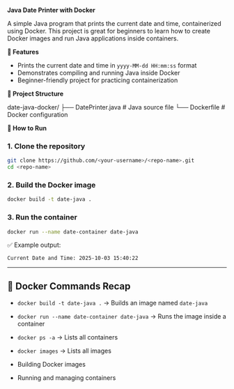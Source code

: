 **Java Date Printer with Docker**

A simple Java program that prints the current date and time, containerized using Docker.
This project is great for beginners to learn how to create Docker images and run Java applications inside containers.

**📌 Features**

* Prints the current date and time in `yyyy-MM-dd HH:mm:ss` format
* Demonstrates compiling and running Java inside Docker
* Beginner-friendly project for practicing containerization

**📂 Project Structure**

date-java-docker/
 ├── DatePrinter.java   # Java source file
 └── Dockerfile         # Docker configuration

**🚀 How to Run**

### 1. Clone the repository

```bash
git clone https://github.com/<your-username>/<repo-name>.git
cd <repo-name>
```

### 2. Build the Docker image

```bash
docker build -t date-java .
```

### 3. Run the container

```bash
docker run --name date-container date-java
```

✅ Example output:

```
Current Date and Time: 2025-10-03 15:40:22
```

---

## 🐳 Docker Commands Recap

* `docker build -t date-java .` → Builds an image named `date-java`
* `docker run --name date-container date-java` → Runs the image inside a container
* `docker ps -a` → Lists all containers
* `docker images` → Lists all images

* Building Docker images
* Running and managing containers
